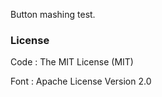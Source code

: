 
Button mashing test.

### License

Code : The MIT License (MIT)

Font : Apache License Version 2.0
